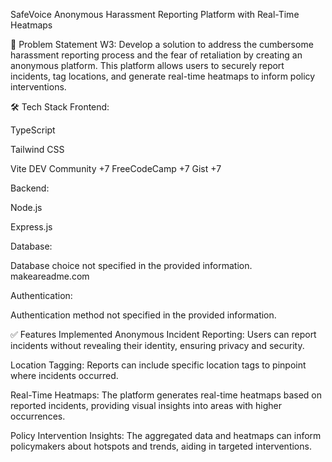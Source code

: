 SafeVoice
Anonymous Harassment Reporting Platform with Real-Time Heatmaps

📌 Problem Statement
W3: Develop a solution to address the cumbersome harassment reporting process and the fear of retaliation by creating an anonymous platform. This platform allows users to securely report incidents, tag locations, and generate real-time heatmaps to inform policy interventions.​

🛠️ Tech Stack
Frontend:

TypeScript

Tailwind CSS

Vite​
DEV Community
+7
FreeCodeCamp
+7
Gist
+7

Backend:

Node.js

Express.js​

Database:

Database choice not specified in the provided information.​
makeareadme.com

Authentication:

Authentication method not specified in the provided information.​

✅ Features Implemented
Anonymous Incident Reporting: Users can report incidents without revealing their identity, ensuring privacy and security.

Location Tagging: Reports can include specific location tags to pinpoint where incidents occurred.

Real-Time Heatmaps: The platform generates real-time heatmaps based on reported incidents, providing visual insights into areas with higher occurrences.

Policy Intervention Insights: The aggregated data and heatmaps can inform policymakers about hotspots and trends, aiding in targeted interventions.